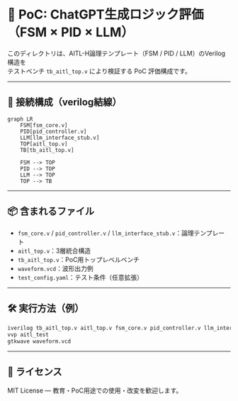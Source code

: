 # 🧪 PoC: ChatGPT生成ロジック評価（FSM × PID × LLM）

このディレクトリは、AITL-H論理テンプレート（FSM / PID / LLM）のVerilog構造を  
テストベンチ `tb_aitl_top.v` により検証する PoC 評価構成です。

---

## 🔗 接続構成（verilog結線）

```mermaid
graph LR
    FSM[fsm_core.v]
    PID[pid_controller.v]
    LLM[llm_interface_stub.v]
    TOP[aitl_top.v]
    TB[tb_aitl_top.v]

    FSM --> TOP
    PID --> TOP
    LLM --> TOP
    TOP --> TB
```
---

## 📦 含まれるファイル

- `fsm_core.v` / `pid_controller.v` / `llm_interface_stub.v`：論理テンプレート
- `aitl_top.v`：3層統合構造
- `tb_aitl_top.v`：PoC用トップレベルベンチ
- `waveform.vcd`：波形出力例
- `test_config.yaml`：テスト条件（任意拡張）

---

## 🛠️ 実行方法（例）

```bash
iverilog tb_aitl_top.v aitl_top.v fsm_core.v pid_controller.v llm_interface_stub.v -o aitl_test
vvp aitl_test
gtkwave waveform.vcd
```

---

## 📜 ライセンス

MIT License — 教育・PoC用途での使用・改変を歓迎します。

